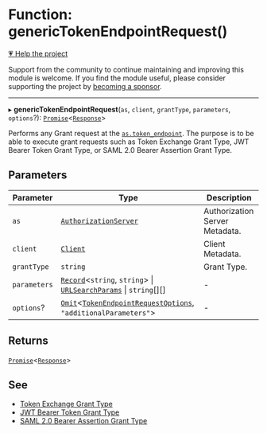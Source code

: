 # Function: genericTokenEndpointRequest()

[💗 Help the project](https://github.com/sponsors/panva)

Support from the community to continue maintaining and improving this module is welcome. If you find the module useful, please consider supporting the project by [becoming a sponsor](https://github.com/sponsors/panva).

***

▸ **genericTokenEndpointRequest**(`as`, `client`, `grantType`, `parameters`, `options`?): [`Promise`](https://developer.mozilla.org/docs/Web/JavaScript/Reference/Global_Objects/Promise)\<[`Response`](https://developer.mozilla.org/docs/Web/API/Response)\>

Performs any Grant request at the [`as.token_endpoint`](../interfaces/AuthorizationServer.md#token_endpoint).
The purpose is to be able to execute grant requests such as Token Exchange Grant Type, JWT Bearer
Token Grant Type, or SAML 2.0 Bearer Assertion Grant Type.

## Parameters

| Parameter | Type | Description |
| ------ | ------ | ------ |
| `as` | [`AuthorizationServer`](../interfaces/AuthorizationServer.md) | Authorization Server Metadata. |
| `client` | [`Client`](../interfaces/Client.md) | Client Metadata. |
| `grantType` | `string` | Grant Type. |
| `parameters` | [`Record`](https://www.typescriptlang.org/docs/handbook/utility-types.html#recordkeys-type)\<`string`, `string`\> \| [`URLSearchParams`](https://developer.mozilla.org/docs/Web/API/URLSearchParams) \| `string`[][] | - |
| `options`? | [`Omit`](https://www.typescriptlang.org/docs/handbook/utility-types.html#omittype-keys)\<[`TokenEndpointRequestOptions`](../interfaces/TokenEndpointRequestOptions.md), `"additionalParameters"`\> | - |

## Returns

[`Promise`](https://developer.mozilla.org/docs/Web/JavaScript/Reference/Global_Objects/Promise)\<[`Response`](https://developer.mozilla.org/docs/Web/API/Response)\>

## See

 - [Token Exchange Grant Type](https://www.rfc-editor.org/rfc/rfc8693.html)
 - [JWT Bearer Token Grant Type](https://www.rfc-editor.org/rfc/rfc7523.html#section-2.1)
 - [SAML 2.0 Bearer Assertion Grant Type](https://www.rfc-editor.org/rfc/rfc7522.html#section-2.1)
